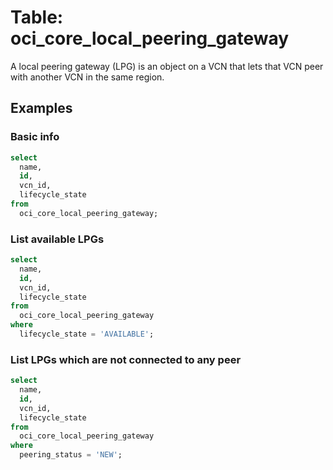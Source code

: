 # Table: oci_core_local_peering_gateway

A local peering gateway (LPG) is an object on a VCN that lets that VCN peer with another VCN in the same region.

## Examples

### Basic info

```sql
select
  name,
  id,
  vcn_id,
  lifecycle_state
from
  oci_core_local_peering_gateway;
```

### List available LPGs

```sql
select
  name,
  id,
  vcn_id,
  lifecycle_state
from
  oci_core_local_peering_gateway
where
  lifecycle_state = 'AVAILABLE';
```

### List LPGs which are not connected to any peer

```sql
select
  name,
  id,
  vcn_id,
  lifecycle_state
from
  oci_core_local_peering_gateway
where
  peering_status = 'NEW';
```
